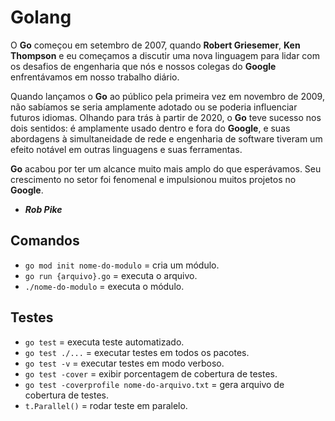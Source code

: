 # Golang

O **Go** começou em setembro de 2007, quando **Robert Griesemer**, **Ken Thompson** e eu começamos a discutir uma nova linguagem para lidar com os desafios de engenharia que nós e nossos colegas do **Google** enfrentávamos em nosso trabalho diário.

Quando lançamos o **Go** ao público pela primeira vez em novembro de 2009, não sabíamos se seria amplamente adotado ou se poderia influenciar futuros idiomas. Olhando para trás à partir de 2020, o **Go** teve sucesso nos dois sentidos: é amplamente usado dentro e fora do **Google**, e suas abordagens à simultaneidade de rede e engenharia de software tiveram um efeito notável em outras linguagens e suas ferramentas.

**Go** acabou por ter um alcance muito mais amplo do que esperávamos. Seu crescimento no setor foi fenomenal e impulsionou muitos projetos no **Google**.
- ***Rob Pike***

## Comandos
- `go mod init nome-do-modulo` = cria um módulo.
- `go run {arquivo}.go` = executa o arquivo.
- `./nome-do-modulo` = executa o módulo.

## Testes
- `go test` = executa teste automatizado.
- `go test ./...` = executar testes em todos os pacotes.
- `go test -v` = executar testes em modo verboso.
- `go test -cover` = exibir porcentagem de cobertura de testes.
- `go test -coverprofile nome-do-arquivo.txt` = gera arquivo de cobertura de testes.
- `t.Parallel()` = rodar teste em paralelo.
